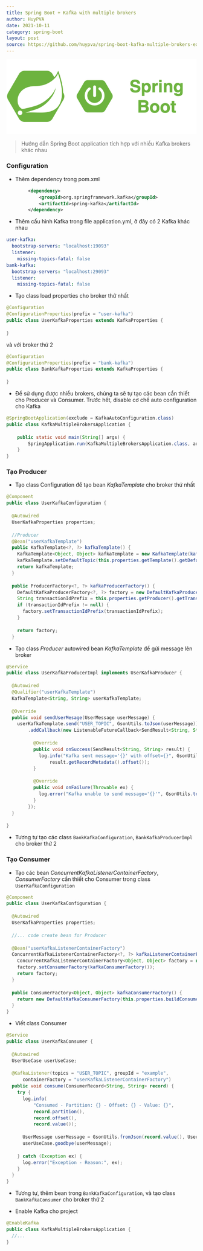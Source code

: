 ```yaml
---
title: Spring Boot + Kafka with multiple brokers
author: HuyPVA
date: 2021-10-11
category: spring-boot
layout: post
source: https://github.com/huypva/spring-boot-kafka-multiple-brokers-example
---
```


<div align="center">
    <img src="../assets/images/spring_boot_icon.png"/>
</div>

> Hướng dẫn Spring Boot application tích hợp với nhiều Kafka brokers khác nhau 

### Configuration

- Thêm dependency trong pom.xml
```xml
		<dependency>
			<groupId>org.springframework.kafka</groupId>
			<artifactId>spring-kafka</artifactId>
		</dependency>
``` 

- Thêm cấu hình Kafka trong file application.yml, ở đây có 2 Kafka khác nhau

```yml
user-kafka:
  bootstrap-servers: "localhost:19093"
  listener:
    missing-topics-fatal: false
bank-kafka:
  bootstrap-servers: "localhost:29093"
  listener:
    missing-topics-fatal: false
```

- Tạo class load properties cho broker thứ nhất

```java
@Configuration
@ConfigurationProperties(prefix = "user-kafka")
public class UserKafkaProperties extends KafkaProperties {

}
```

và với broker thứ 2

```java
@Configuration
@ConfigurationProperties(prefix = "bank-kafka")
public class BankKafkaProperties extends KafkaProperties {

}
```

- Để sử dụng được nhiều brokers, chúng ta sẽ tự tạo các bean cần thiết cho Producer và Consumer. Trước hết, disable cơ chế auto configuration cho Kafka

```java
@SpringBootApplication(exclude = KafkaAutoConfiguration.class)
public class KafkaMultipleBrokersApplication {
  
    public static void main(String[] args) {
		SpringApplication.run(KafkaMultipleBrokersApplication.class, args);
	}
}
```

### Tạo Producer

- Tạo class Configuration để tạo bean *KafkaTemplate* cho broker thứ nhất

```java
@Component
public class UserKafkaConfiguration {

  @Autowired
  UserKafkaProperties properties;

  //Producer
  @Bean("userKafkaTemplate")
  public KafkaTemplate<?, ?> kafkaTemplate() {
    KafkaTemplate<Object, Object> kafkaTemplate = new KafkaTemplate(kafkaProducerFactory());
    kafkaTemplate.setDefaultTopic(this.properties.getTemplate().getDefaultTopic());
    return kafkaTemplate;
  }

  public ProducerFactory<?, ?> kafkaProducerFactory() {
    DefaultKafkaProducerFactory<?, ?> factory = new DefaultKafkaProducerFactory(this.properties.buildProducerProperties());
    String transactionIdPrefix = this.properties.getProducer().getTransactionIdPrefix();
    if (transactionIdPrefix != null) {
      factory.setTransactionIdPrefix(transactionIdPrefix);
    }

    return factory;
  }
```

- Tạo class *Producer* autowired bean *KafkaTemplate* để gửi message lên broker

```java
@Service
public class UserKafkaProducerImpl implements UserKafkaProducer {

  @Autowired
  @Qualifier("userKafkaTemplate")
  KafkaTemplate<String, String> userKafkaTemplate;

  @Override
  public void sendUserMesage(UserMessage userMessage) {
    userKafkaTemplate.send("USER_TOPIC", GsonUtils.toJson(userMessage))
        .addCallback(new ListenableFutureCallback<SendResult<String, String>>() {

          @Override
          public void onSuccess(SendResult<String, String> result) {
            log.info("Kafka sent message='{}' with offset={}", GsonUtils.toJson(userMessage),
                result.getRecordMetadata().offset());
          }

          @Override
          public void onFailure(Throwable ex) {
            log.error("Kafka unable to send message='{}'", GsonUtils.toJson(userMessage), ex);
          }
        });
  }

}
```

- Tương tự tạo các class `BankKafkaConfiguration`, `BankKafkaProducerImpl` cho broker thứ 2

### Tạo Consumer

- Tạo các bean *ConcurrentKafkaListenerContainerFactory*, *ConsumerFactory* cần thiết cho Consumer trong class `UserKafkaConfiguration` 

```java
@Component
public class UserKafkaConfiguration {

  @Autowired
  UserKafkaProperties properties;

  //... code create bean for Producer

  @Bean("userKafkaListenerContainerFactory")
  ConcurrentKafkaListenerContainerFactory<?, ?> kafkaListenerContainerFactory() {
    ConcurrentKafkaListenerContainerFactory<Object, Object> factory = new ConcurrentKafkaListenerContainerFactory();
    factory.setConsumerFactory(kafkaConsumerFactory());
    return factory;
  }

  public ConsumerFactory<Object, Object> kafkaConsumerFactory() {
    return new DefaultKafkaConsumerFactory(this.properties.buildConsumerProperties());
  }
}
```

- Viết class Consumer

```java
@Service
public class UserKafkaConsumer {

  @Autowired
  UserUseCase userUseCase;

  @KafkaListener(topics = "USER_TOPIC", groupId = "example",
      containerFactory = "userKafkaListenerContainerFactory")
  public void consume(ConsumerRecord<String, String> record) {
    try {
      log.info(
          "Consumed - Partition: {} - Offset: {} - Value: {}",
          record.partition(),
          record.offset(),
          record.value());

      UserMessage userMessage = GsonUtils.fromJson(record.value(), UserMessage.class);
      userUseCase.goodbye(userMessage);

    } catch (Exception ex) {
      log.error("Exception - Reason:", ex);
    }
  }
}
```

- Tương tự, thêm bean trong `BankKafkaConfiguration`, và tạo class `BankKafkaConsumer` cho broker thứ 2

- Enable Kafka cho project

```java
@EnableKafka
public class KafkaMultipleBrokersApplication {
  //...
}
```


